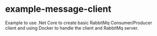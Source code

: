 # example-message-client
Example to use .Net Core to create basic RabbitMq Consumer/Producer client and using Docker to handle the client and RabbitMq server.
